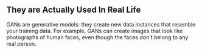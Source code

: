 ## They are Actually Used In Real Life

GANs are generative models: they create new data instances that resemble your training data. For example, GANs can create images that look like photographs of human faces, even though the faces don't belong to any real person. 
